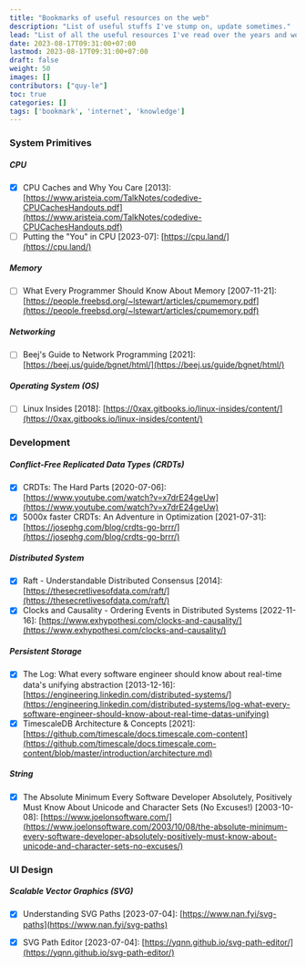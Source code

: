 ```yaml
---
title: "Bookmarks of useful resources on the web"
description: "List of useful stuffs I've stump on, update sometimes."
lead: "List of all the useful resources I've read over the years and worth re-visiting from time to time. <br>In no particular order.<br>Update sometimes."
date: 2023-08-17T09:31:00+07:00
lastmod: 2023-08-17T09:31:00+07:00
draft: false
weight: 50
images: []
contributors: ["quy-le"]
toc: true
categories: []
tags: ['bookmark', 'internet', 'knowledge']
---
```


### System Primitives
##### CPU
- [x] CPU Caches and Why You Care [2013]: [https://www.aristeia.com/TalkNotes/codedive-CPUCachesHandouts.pdf](https://www.aristeia.com/TalkNotes/codedive-CPUCachesHandouts.pdf)
- [ ] Putting the "You" in CPU [2023-07]: [https://cpu.land/](https://cpu.land/)

##### Memory
- [ ] What Every Programmer Should Know About Memory [2007-11-21]: [https://people.freebsd.org/~lstewart/articles/cpumemory.pdf](https://people.freebsd.org/~lstewart/articles/cpumemory.pdf)

##### Networking
- [ ] Beej's Guide to Network Programming [2021]: [https://beej.us/guide/bgnet/html/](https://beej.us/guide/bgnet/html/)

##### Operating System (OS)
- [ ] Linux Insides [2018]: [https://0xax.gitbooks.io/linux-insides/content/](https://0xax.gitbooks.io/linux-insides/content/)


### Development
##### Conflict-Free Replicated Data Types (CRDTs)
- [x] CRDTs: The Hard Parts [2020-07-06]: [https://www.youtube.com/watch?v=x7drE24geUw](https://www.youtube.com/watch?v=x7drE24geUw)
- [x] 5000x faster CRDTs: An Adventure in Optimization [2021-07-31]: [https://josephg.com/blog/crdts-go-brrr/](https://josephg.com/blog/crdts-go-brrr/)

##### Distributed System
- [x] Raft - Understandable Distributed Consensus [2014]: [https://thesecretlivesofdata.com/raft/](https://thesecretlivesofdata.com/raft/)
- [x] Clocks and Causality - Ordering Events in Distributed Systems [2022-11-16]: [https://www.exhypothesi.com/clocks-and-causality/](https://www.exhypothesi.com/clocks-and-causality/)

##### Persistent Storage
- [x] The Log: What every software engineer should know about real-time data's unifying abstraction [2013-12-16]: [https://engineering.linkedin.com/distributed-systems/](https://engineering.linkedin.com/distributed-systems/log-what-every-software-engineer-should-know-about-real-time-datas-unifying)
- [x] TimescaleDB Architecture & Concepts [2021]: [https://github.com/timescale/docs.timescale.com-content](https://github.com/timescale/docs.timescale.com-content/blob/master/introduction/architecture.md)

##### String
- [x] The Absolute Minimum Every Software Developer Absolutely, Positively Must Know About Unicode and Character Sets (No Excuses!) [2003-10-08]: [https://www.joelonsoftware.com/](https://www.joelonsoftware.com/2003/10/08/the-absolute-minimum-every-software-developer-absolutely-positively-must-know-about-unicode-and-character-sets-no-excuses/)


### UI Design
##### Scalable Vector Graphics (SVG)
- [x] Understanding SVG Paths [2023-07-04]: [https://www.nan.fyi/svg-paths](https://www.nan.fyi/svg-paths)
- [x] SVG Path Editor [2023-07-04]: [https://yqnn.github.io/svg-path-editor/](https://yqnn.github.io/svg-path-editor/)

    